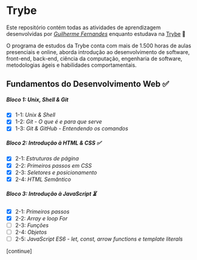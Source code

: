 # Trybe

Este repositório contém todas as atividades de aprendizagem desenvolvidas por _[Guilherme Fernandes](https://www.linkedin.com/in/guilherme-fernandes-a64505189/)_ enquanto estudava na [Trybe](https://www.betrybe.com/) 🚀

O programa de estudos da Trybe conta com mais de 1.500 horas de aulas presenciais e online, aborda introdução ao desenvolvimento de software, front-end, back-end, ciência da computação, engenharia de software, metodologias ágeis e habilidades comportamentais.

## Fundamentos do Desenvolvimento Web ✅

##### Bloco 1: Unix, Shell & Git

- [X] 1-1: _Unix & Shell_
- [X] 1-2: _Git - O que é e para que serve_
- [X] 1-3: _Git & GitHub - Entendendo os comandos_

##### Bloco 2: Introdução à HTML & CSS ✅

- [X] 2-1: _Estruturas de página_
- [X] 2-2: _Primeiros passos em CSS_
- [X] 2-3: _Seletores e posicionamento_
- [X] 2-4: _HTML Semântico_

##### Bloco 3: Introdução à JavaScript ⏳

- [X] 2-1: _Primeiros passos_
- [X] 2-2: _Array e loop For_
- [ ] 2-3: _Funções_
- [ ] 2-4: _Objetos_
- [ ] 2-5: _JavaScript ES6 - let, const, arrow functions e template literals_

[continue]